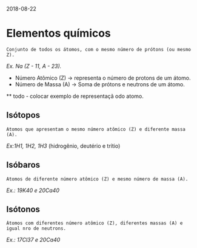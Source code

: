 2018-08-22

# Elementos químicos

	Conjunto de todos os átomos, com o mesmo número de prótons (ou mesmo Z).
*Ex. Na (Z - 11, A - 23).*

* Número Atômico (Z) -> representa o número de protons de um átomo.
* Número de Massa (A) -> Soma de prótons e neutrons de um átomo.

** todo - colocar exemplo de representaçã odo atomo.

## Isótopos
	Atomos que apresentam o mesmo número atômico (Z) e diferente massa (A).
*Ex:1H1, 1H2, 1H3* (hidrogênio, deutério e trítio)

## Isóbaros
	Atomos de diferente número atômico (Z) e mesmo número de massa (A).
*Ex.: 19K40 e 20Ca40*

## Isótonos
	Átomos com diferentes número atômico (Z), diferentes massas (A) e igual nro de neutrons. 
*Ex.: 17Cl37 e 20Ca40*